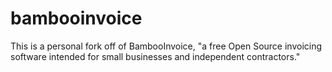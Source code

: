 bambooinvoice
=============

This is a personal fork off of BambooInvoice, "a free Open Source invoicing software intended for small businesses and independent contractors."